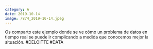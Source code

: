 ```yaml
--- 
category: A 
date: 2019-10-14 
image: /874_2019-10-14.jpeg 
--- 
```


Os comparto este ejemplo donde se ve cómo un problema de datos en tiempo real se puede ir complicando a medida que conocemos mejor la situación. #DELOITTE #DATA
